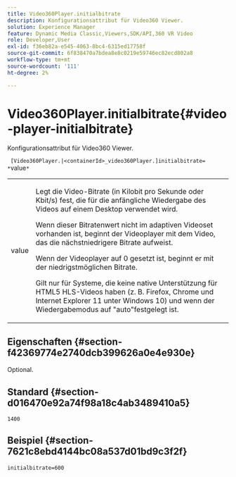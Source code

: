 ```yaml
---
title: Video360Player.initialbitrate
description: Konfigurationsattribut für Video360 Viewer.
solution: Experience Manager
feature: Dynamic Media Classic,Viewers,SDK/API,360 VR Video
role: Developer,User
exl-id: f36eb82a-e545-4063-8bc4-6315ed17758f
source-git-commit: 6f838470a7bdea8e8c0219e59746ec82ecd802a8
workflow-type: tm+mt
source-wordcount: '111'
ht-degree: 2%

---
```


# Video360Player.initialbitrate{#video-player-initialbitrate}

Konfigurationsattribut für Video360 Viewer.

` [Video360Player.|<containerId>_video360Player.]initialbitrate= *`value`*`

<table id="table_C616483932C2482CA9794DDD7313FD7C"> 
 <tbody> 
  <tr> 
   <td colname="col1"> <p> <span class="codeph"> value</span> </p> </td> 
   <td colname="col2"> <p> Legt die Video-Bitrate (in Kilobit pro Sekunde oder Kbit/s) fest, die für die anfängliche Wiedergabe des Videos auf einem Desktop verwendet wird. </p> <p>Wenn dieser Bitratenwert nicht im adaptiven Videoset vorhanden ist, beginnt der Videoplayer mit dem Video, das die nächstniedrigere Bitrate aufweist. </p> <p>Wenn der Videoplayer auf <span class="codeph"> 0</span> gesetzt ist, beginnt er mit der niedrigstmöglichen Bitrate. </p> <p>Gilt nur für Systeme, die keine native Unterstützung für HTML5 HLS-Videos haben (z. B. Firefox, Chrome und Internet Explorer 11 unter Windows 10) und wenn der Wiedergabemodus auf "auto"festgelegt ist. </p> </td> 
  </tr> 
 </tbody> 
</table>

## Eigenschaften {#section-f42369774e2740dcb399626a0e4e930e}

Optional.

## Standard {#section-d016470e92a74f98a18c4ab3489410a5}

`1400`

## Beispiel {#section-7621c8ebd4144bc08a537d01bd9c3f2f}

```
initialbitrate=600
```

